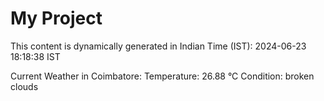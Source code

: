 # My Project

This content is dynamically generated in Indian Time (IST): 2024-06-23 18:18:38 IST


Current Weather in Coimbatore:
Temperature: 26.88 °C
Condition: broken clouds
